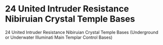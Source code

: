 # 24 United Intruder Resistance Nibiruian Crystal Temple Bases

24 United Intruder Resistance Nibiruian Crystal Temple Bases
(Underground or Underwater Illuminati Main Templar Control Bases)